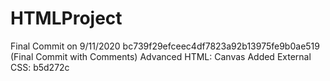 # HTMLProject
Final Commit on 9/11/2020 bc739f29efceec4df7823a92b13975fe9b0ae519 (Final Commit with Comments)
  Advanced HTML: Canvas
Added External CSS: b5d272c
